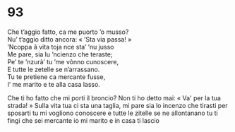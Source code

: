 # 93
  
Che t’aggio fatto, ca me puorto ’o musso?  
Nu’ t’aggio ditto ancora: « ’Sta via passa! »  
’Ncoppa â vita toja nce sta’ ’nu jusso  
Me pare, sia lu ’ncienzo che teraste;  
Pe’ te ’nzurà’ tu ’me vônno cunoscere,  
E tutte le zetelle se n’arrassano.  
Tu te pretiene ca mercante fusse,  
I’ me marito e te alla casa lasso.

Che ti ho fatto che mi porti il broncio?
Non ti ho detto mai: « Va' per la tua strada! »
Sulla vita tua ci sta una taglia,
mi pare sia lo incenzo che tirasti
per sposarti tu mi vogliono conoscere
e tutte le zitelle se ne allontanano
tu ti fingi che sei mercante
io mi marito e in casa ti lascio

